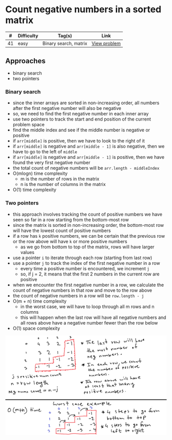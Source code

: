 # Count negative numbers in a sorted matrix

| #   | Difficulty | Tag(s)                | Link                                                                                     |
| --- | ---------- | --------------------- | ---------------------------------------------------------------------------------------- |
| 41  | easy       | Binary search, matrix | [View problem](https://leetcode.com/problems/count-negative-numbers-in-a-sorted-matrix/) |

## Approaches

- binary search
- two pointers

### Binary search

- since the inner arrays are sorted in non-increasing order, all numbers after the first negative number will also be negative
- so, we need to find the first negative number in each inner array
- use two pointers to track the start and end position of the current problem space
- find the middle index and see if the middle number is negative or positive
- if `arr[middle]` is positive, then we have to look to the right of it
- if `arr[middle]` is negative and `arr[middle - 1]` is also negative, then we have to go to the left of `middle`
- if `arr[middle]` is negative and `arr[middle - 1]` is positive, then we have found the very first negative number
- the total count of negative numbers will be `arr.length - middleIndex`
- O(mlogn) time complexity
  - m is the number of rows in the matrix
  - n is the number of columns in the matrix
- O(1) time complexity

### Two pointers

- this approach involves tracking the count of positive numbers we have seen so far in a row starting from the bottom-most row
- since the matrix is sorted in non-increasing order, the bottom-most row will have the lowest count of positive numbers
- if a row has `k` positive numbers, we can be certain that the previous row or the row above will have `k` or more positive numbers
  - as we go from bottom to top of the matrix, rows will have larger values
- use a pointer `i` to iterate through each row (starting from last row)
- use a pointer `j` to track the index of the first negative number in a row
  - every time a positive number is encountered, we increment `j`
  - so, if j = 2, it means that the first 2 numbers in the current row are positive
- when we encounter the first negative number in a row, we calculate the count of negative numbers in that row and move to the row above
- the count of negative numbers in a row will be `row.length - j`
- O(m + n) time complexity
  - in the worst case, we will have to loop through all m rows and n columns
  - this will happen when the last row will have all negative numbers and all rows above have a negative number fewer than the row below
- O(1) space complexity

![](./count-neg-nums-in-sorted-matrix.png)
